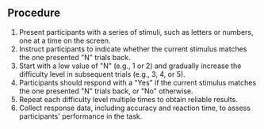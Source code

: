 ## Procedure
1) Present participants with a series of stimuli, such as letters or numbers, one at a time on the screen.
2) Instruct participants to indicate whether the current stimulus matches the one presented "N" trials back.
3) Start with a low value of "N" (e.g., 1 or 2) and gradually increase the difficulty level in subsequent trials (e.g., 3, 4, or 5).
4) Participants should respond with a "Yes" if the current stimulus matches the one presented "N" trials back, or "No" otherwise.
5) Repeat each difficulty level multiple times to obtain reliable results.
6) Collect response data, including accuracy and reaction time, to assess participants' performance in the task.
